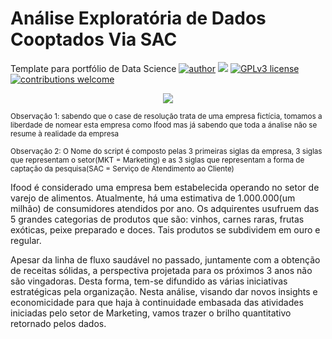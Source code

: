 # Análise Exploratória de Dados Cooptados Via SAC
Template para portfólio de Data Science
[![author](https://img.shields.io/badge/author-RodrigoGonc-red.svg)](https://www.linkedin.com/in/rodrigo-gon%C3%A7alves-a22b6012a/) [![](https://img.shields.io/badge/python-3.7+-blue.svg)](https://www.python.org/downloads/release/python-365/) [![GPLv3 license](https://img.shields.io/badge/License-GPLv3-blue.svg)](http://perso.crans.org/besson/LICENSE.html) [![contributions welcome](https://img.shields.io/badge/contributions-welcome-brightgreen.svg?style=flat)](https://github.com/RodriguoGoncalves/Sigmoidal_data_science)


<p align="center">
  <img src="https://raw.githubusercontent.com/RodriguoGoncalves/Sigmoidal_data_science/main/banner2.png" >
</p>

<sub>Observação 1: sabendo que o case de resolução trata de uma empresa fictícia, tomamos a liberdade de nomear esta empresa como Ifood mas já sabendo que toda a ánalise não se resume à realidade da empresa</sub><P>
<sub>Observação 2: O Nome do script é composto pelas 3 primeiras siglas da empresa, 3 siglas que representam o setor(MKT = Marketing) e as 3 siglas que representam a forma de captação da pesquisa(SAC = Serviço de Atendimento ao Cliente)</sub>

 Ifood é considerado uma empresa bem estabelecida operando no setor de varejo de alimentos. Atualmente, há uma estimativa de 1.000.000(um milhão) de consumidores atendidos por ano. Os adquirentes usufruem das 5 grandes categorias de produtos que são: vinhos, carnes raras, frutas exóticas, peixe preparado e doces. Tais produtos se subdividem em ouro e regular.

Apesar da linha de fluxo saudável no passado, juntamente com a obtenção de receitas sólidas, a perspectiva projetada para os próximos 3 anos não são vingadoras. Desta forma, tem-se difundido as várias iniciativas estratégicas pela organização. Nesta análise, visando dar novos insights e economicidade para que haja à continuidade embasada das atividades iniciadas pelo setor de Marketing, vamos trazer o brilho quantitativo retornado pelos dados.
